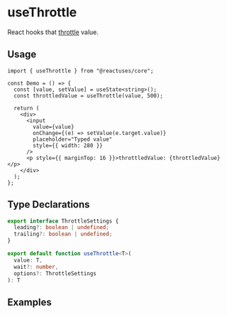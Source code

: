 # useThrottle

React hooks that [throttle](https://lodash.com/docs/4.17.15#throttle) value.

## Usage

```tsx
import { useThrottle } from "@reactuses/core";

const Demo = () => {
  const [value, setValue] = useState<string>();
  const throttledValue = useThrottle(value, 500);

  return (
    <div>
      <input
        value={value}
        onChange={(e) => setValue(e.target.value)}
        placeholder="Typed value"
        style={{ width: 280 }}
      />
      <p style={{ marginTop: 16 }}>throttledValue: {throttledValue}</p>
    </div>
  );
};
```

## Type Declarations

```ts
export interface ThrottleSettings {
  leading?: boolean | undefined;
  trailing?: boolean | undefined;
}

export default function useThrottle<T>(
  value: T,
  wait?: number,
  options?: ThrottleSettings
): T
```

## Examples
